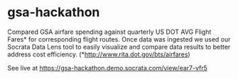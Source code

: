# gsa-hackathon


Compared GSA airfare spending against quarterly US DOT AVG Flight Fares* for corresponding flight routes.  Once data was ingested we used our Socrata Data Lens tool to easily visualize and compare data results to better address cost efficiency.
(*http://www.rita.dot.gov/bts/airfares)
 
 
See live at https://gsa-hackathon.demo.socrata.com/view/ear7-vfr5  
